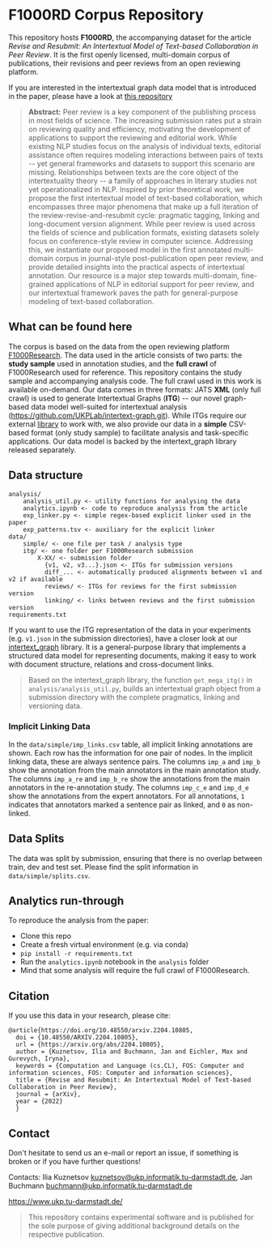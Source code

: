 # F1000RD Corpus Repository

This repository hosts **F1000RD**, the accompanying dataset for the article _Revise and Resubmit: An Intertextual Model of Text-based Collaboration in Peer Review_. It is the first openly licensed, multi-domain corpus of publications, their revisions and peer reviews from an open reviewing platform.

If you are interested in the intertextual graph data model that is introduced in the paper, please have a look at [this repository](https://github.com/UKPLab/intertext-graph.git)

> **Abstract:** Peer review is a key component of the publishing process in most fields of science. The increasing submission rates put a strain on reviewing quality and efficiency, motivating the development of applications to support the reviewing and editorial work. While existing NLP studies focus on the analysis of individual texts, editorial assistance often requires modeling interactions between pairs of texts -- yet general frameworks and datasets to support this scenario are missing. Relationships between texts are the core object of the intertextuality theory -- a family of approaches in literary studies not yet operationalized in NLP. Inspired by prior theoretical work, we propose the first intertextual model of text-based collaboration, which encompasses three major phenomena that make up a full iteration of the review-revise-and-resubmit cycle: pragmatic tagging, linking and long-document version alignment. While peer review is used across the fields of science and publication formats, existing datasets solely focus on conference-style review in computer science. Addressing this, we instantiate our proposed model in the first annotated multi-domain corpus in journal-style post-publication open peer review, and provide detailed insights into the practical aspects of intertextual annotation. Our resource is a major step towards multi-domain, fine-grained applications of NLP in editorial support for peer review, and our intertextual framework paves the path for general-purpose modeling of text-based collaboration.

## What can be found here

The corpus is based on the data from the open reviewing platform [F1000Research](https://f1000research.com). The data used in the article consists of two parts: the **study sample** used in annotation studies, and the **full crawl** of F1000Research used for reference.
This repository contains the study sample and accompanying analysis code. The full crawl used in this work is available on-demand. Our data comes in three formats: JATS **XML** (only full crawl) is used to generate Intertextual Graphs (**ITG**) -- our novel graph-based data model well-suited for intertextual analysis (https://github.com/UKPLab/intertext-graph.git). While ITGs require our external [library](https://github.com/UKPLab/intertext-graph.git) to work with, we also provide our data in a **simple** CSV-based format (only study sample) to facilitate analysis and task-specific applications. Our data model is backed by the intertext_graph library released separately.

## Data structure

```
analysis/
    analysis_util.py <- utility functions for analysing the data
    analytics.ipynb <- code to reproduce analysis from the article
    exp_linker.py <- simple regex-based explicit linker used in the paper
    exp_patterns.tsv <- auxiliary for the explicit linker
data/
    simple/ <- one file per task / analysis type
    itg/ <- one folder per F1000Research submission
        X-XX/ <- submission folder
          {v1, v2, v3...}.json <- ITGs for submission versions
          diff_... <- automatically produced alignments between v1 and v2 if available
          reviews/ <- ITGs for reviews for the first submission version
          linking/ <- links between reviews and the first submission version
requirements.txt
```

If you want to use the ITG representation of the data in your experiments (e.g. `v1.json` in the submission directories), have a closer look at our [intertext_graph](https://github.com/UKPLab/intertext-graph.git) library. It is a general-purpose library that implements a structured data model for representing documents, making it easy to work with document structure, relations and cross-document links. 
>Based on the intertext_graph library, the function `get_mega_itg()` in `analysis/analysis_util.py`, builds an intertextual graph object from a submission directory with the complete pragmatics, linking and versioning data.

### Implicit Linking Data

In the `data/simple/imp_links.csv` table, all implicit linking annotations are shown. Each row has the information for one pair of nodes. In the implicit linking data, these are always sentence pairs. The columns `imp_a` and `imp_b` show the annotation from the main annotators in the main annotation study. The columns `imp_a_re` and `imp_b_re` show the annotations from the main annotators in the re-annotation study. The columns `imp_c_e` and `imp_d_e` show the annotations from the expert annotators. For all annotations, `1` indicates that annotators marked a sentence pair as linked, and `0` as non-linked.

## Data Splits

The data was split by submission, ensuring that there is no overlap between train, dev and test set. Please find the split information in `data/simple/splits.csv`.

## Analytics run-through

To reproduce the analysis from the paper:
* Clone this repo
* Create a fresh virtual environment (e.g. via conda)
* `pip install -r requirements.txt`
* Run the `analytics.ipynb` notebook in the `analysis` folder
* Mind that some analysis will require the full crawl of F1000Research.

## Citation

If you use this data in your research, please cite:

```
@article{https://doi.org/10.48550/arxiv.2204.10805,
  doi = {10.48550/ARXIV.2204.10805},
  url = {https://arxiv.org/abs/2204.10805},
  author = {Kuznetsov, Ilia and Buchmann, Jan and Eichler, Max and Gurevych, Iryna},
  keywords = {Computation and Language (cs.CL), FOS: Computer and information sciences, FOS: Computer and information sciences},
  title = {Revise and Resubmit: An Intertextual Model of Text-based Collaboration in Peer Review},
  journal = {arXiv},
  year = {2022}
  }
```

## Contact

Don't hesitate to send us an e-mail or report an issue, if something is broken or if you have further questions!

Contacts: Ilia Kuznetsov kuznetsov@ukp.informatik.tu-darmstadt.de, Jan Buchmann buchmann@ukp.informatik.tu-darmstadt.de

https://www.ukp.tu-darmstadt.de/

> This repository contains experimental software and is published for the sole purpose of giving additional background details on the respective publication. 




